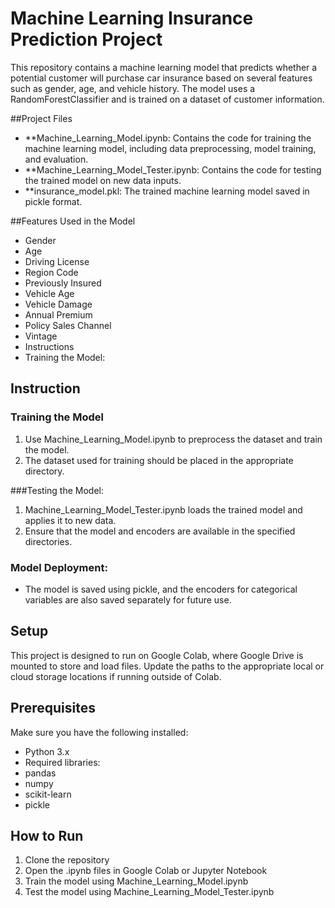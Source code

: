# Machine Learning Insurance Prediction Project

This repository contains a machine learning model that predicts whether a potential customer will purchase car insurance based on several features such as gender, age, and vehicle history. The model uses a RandomForestClassifier and is trained on a dataset of customer information.

##Project Files

- **Machine_Learning_Model.ipynb: Contains the code for training the machine learning model, including data preprocessing, model training, and evaluation.
- **Machine_Learning_Model_Tester.ipynb: Contains the code for testing the trained model on new data inputs.
- **insurance_model.pkl: The trained machine learning model saved in pickle format.

##Features Used in the Model

- Gender
- Age
- Driving License
- Region Code
- Previously Insured
- Vehicle Age
- Vehicle Damage
- Annual Premium
- Policy Sales Channel
- Vintage
- Instructions
- Training the Model:

## Instruction

### Training the Model
1. Use Machine_Learning_Model.ipynb to preprocess the dataset and train the model.
2. The dataset used for training should be placed in the appropriate directory.

###Testing the Model:

1. Machine_Learning_Model_Tester.ipynb loads the trained model and applies it to new data.
2. Ensure that the model and encoders are available in the specified directories.

### Model Deployment:

- The model is saved using pickle, and the encoders for categorical variables are also saved separately for future use.

## Setup

This project is designed to run on Google Colab, where Google Drive is mounted to store and load files.
Update the paths to the appropriate local or cloud storage locations if running outside of Colab.

## Prerequisites
Make sure you have the following installed:
- Python 3.x
- Required libraries:
- pandas
- numpy
- scikit-learn
- pickle

## How to Run
1. Clone the repository
2. Open the .ipynb files in Google Colab or Jupyter Notebook
3. Train the model using Machine_Learning_Model.ipynb
4. Test the model using Machine_Learning_Model_Tester.ipynb
